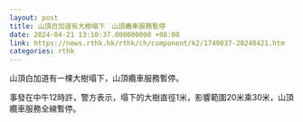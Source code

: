 ```yaml
---
layout: post
title: 山頂白加道有大樹塌下　山頂纜車服務暫停
date: 2024-04-21 13:10:37.000000000 +08:00
link: https://news.rthk.hk/rthk/ch/component/k2/1749837-20240421.htm
categories: rthk
---
```


山頂白加道有一棵大樹塌下，山頂纜車服務暫停。

事發在中午12時許，警方表示，塌下的大樹直徑1米，影響範圍20米乘30米，山頂纜車服務全線暫停。
